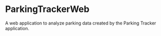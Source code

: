 ParkingTrackerWeb
=================

A web application to analyze parking data created by the Parking Tracker application.
